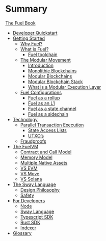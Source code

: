 # Summary

<!-- markdownlint-disable MD042 -->

[The Fuel Book](./README.md)

- [Developer Quickstart]()
- [Getting Started]()
  - [Why Fuel?]()
  - [What is Fuel?](./what-is-fuel.md)
    - [Fuel toolchain](./fuel-toolchain.md)
  - [The Modular Movement](./modular-movement.md)
    - [Introduction]()
    - [Monolithic Blockchains](./monolithic.md)
    - [Modular Blockchains]()
    - [Modular Blockchain Stack]()
    - [What is a Modular Execution Layer]()
  - [Fuel Configurations](./fuel-configurations.md)
    - [Fuel as a rollup](./rollup.md)
    - [Fuel as an L1](./l1.md)
    - [Fuel as a state channel](./state-channel.md)
    - [Fuel as a sidechain](./sidechain.md)
- [Technology]()
  - [Parallel Transaction Execution]()
    - [State Access Lists]()
    - [UTXO’s]()
  - [Fraudproofs]()
- [The FuelVM](./fuelvm/index.md)
  - [Contract and Call Model](./fuelvm/contract_call_model.md)
  - [Memory Model](./fuelvm/memory_model.md)
  - [Multiple Native Assets](./fuelvm/native_assets.md)
  - [VS EVM]()
  - [VS Move]()
  - [VS Solana]()
- [The Sway Language](./sway-language.md)
  - [Design Philosophy](./design-philosophy.md)
  - [Safety](./sway-safety.md)
- [For Developers]()
  - [Node]()
  - [Sway Language]()
  - [Typescript SDK]()
  - [Rust SDK]()
  - [Indexer]()
- [Glossary]()
